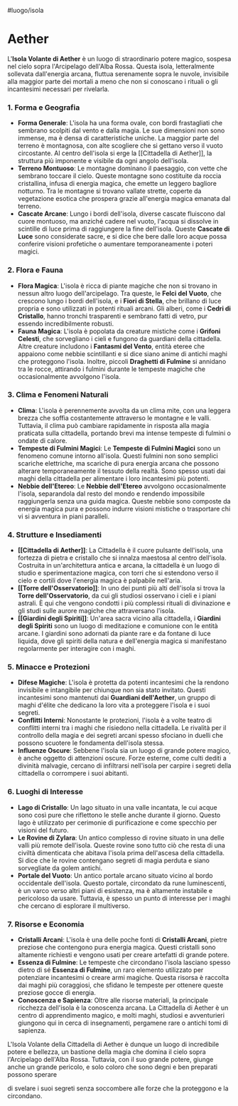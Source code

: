 #luogo/isola
# **Aether**

L'**Isola Volante di Aether** è un luogo di straordinario potere magico, sospesa nel cielo sopra l'Arcipelago dell'Alba Rossa. Questa isola, letteralmente sollevata dall'energia arcana, fluttua serenamente sopra le nuvole, invisibile alla maggior parte dei mortali a meno che non si conoscano i rituali o gli incantesimi necessari per rivelarla.

### **1. Forma e Geografia**
- **Forma Generale**: L'isola ha una forma ovale, con bordi frastagliati che sembrano scolpiti dal vento e dalla magia. Le sue dimensioni non sono immense, ma è densa di caratteristiche uniche. La maggior parte del terreno è montagnosa, con alte scogliere che si gettano verso il vuoto circostante. Al centro dell'isola si erge la [[Cittadella di Aether]], la struttura più imponente e visibile da ogni angolo dell'isola.
- **Terreno Montuoso**: Le montagne dominano il paesaggio, con vette che sembrano toccare il cielo. Queste montagne sono costituite da roccia cristallina, infusa di energia magica, che emette un leggero bagliore notturno. Tra le montagne si trovano vallate strette, coperte da vegetazione esotica che prospera grazie all'energia magica emanata dal terreno.
- **Cascate Arcane**: Lungo i bordi dell'isola, diverse cascate fluiscono dal cuore montuoso, ma anziché cadere nel vuoto, l'acqua si dissolve in scintille di luce prima di raggiungere la fine dell'isola. Queste **Cascate di Luce** sono considerate sacre, e si dice che bere dalle loro acque possa conferire visioni profetiche o aumentare temporaneamente i poteri magici.

### **2. Flora e Fauna**
- **Flora Magica**: L'isola è ricca di piante magiche che non si trovano in nessun altro luogo dell'arcipelago. Tra queste, le **Felci del Vuoto**, che crescono lungo i bordi dell'isola, e i **Fiori di Stella**, che brillano di luce propria e sono utilizzati in potenti rituali arcani. Gli alberi, come i **Cedri di Cristallo**, hanno tronchi trasparenti e sembrano fatti di vetro, pur essendo incredibilmente robusti.
- **Fauna Magica**: L'isola è popolata da creature mistiche come i **Grifoni Celesti**, che sorvegliano i cieli e fungono da guardiani della cittadella. Altre creature includono i **Fantasmi del Vento**, entità eteree che appaiono come nebbie scintillanti e si dice siano anime di antichi maghi che proteggono l'isola. Inoltre, piccoli **Draghetti di Fulmine** si annidano tra le rocce, attirando i fulmini durante le tempeste magiche che occasionalmente avvolgono l'isola.

### **3. Clima e Fenomeni Naturali**
- **Clima**: L'isola è perennemente avvolta da un clima mite, con una leggera brezza che soffia costantemente attraverso le montagne e le valli. Tuttavia, il clima può cambiare rapidamente in risposta alla magia praticata sulla cittadella, portando brevi ma intense tempeste di fulmini o ondate di calore.
- **Tempeste di Fulmini Magici**: Le **Tempeste di Fulmini Magici** sono un fenomeno comune intorno all'isola. Questi fulmini non sono semplici scariche elettriche, ma scariche di pura energia arcana che possono alterare temporaneamente il tessuto della realtà. Sono spesso usati dai maghi della cittadella per alimentare i loro incantesimi più potenti.
- **Nebbie dell'Etereo**: Le **Nebbie dell'Etereo** avvolgono occasionalmente l'isola, separandola dal resto del mondo e rendendo impossibile raggiungerla senza una guida magica. Queste nebbie sono composte da energia magica pura e possono indurre visioni mistiche o trasportare chi vi si avventura in piani paralleli.

### **4. Strutture e Insediamenti**
- **[[Cittadella di Aether]]**: La Cittadella è il cuore pulsante dell'isola, una fortezza di pietra e cristallo che si innalza maestosa al centro dell'isola. Costruita in un'architettura antica e arcana, la cittadella è un luogo di studio e sperimentazione magica, con torri che si estendono verso il cielo e cortili dove l'energia magica è palpabile nell'aria.
- **[[Torre dell'Osservatorio]]**: In uno dei punti più alti dell'isola si trova la **Torre dell'Osservatorio**, da cui gli studiosi osservano i cieli e i piani astrali. È qui che vengono condotti i più complessi rituali di divinazione e gli studi sulle aurore magiche che attraversano l'isola.
- **[[Giardini degli Spiriti]]**: Un'area sacra vicino alla cittadella, i **Giardini degli Spiriti** sono un luogo di meditazione e comunione con le entità arcane. I giardini sono adornati da piante rare e da fontane di luce liquida, dove gli spiriti della natura e dell'energia magica si manifestano regolarmente per interagire con i maghi.

### **5. Minacce e Protezioni**
- **Difese Magiche**: L'isola è protetta da potenti incantesimi che la rendono invisibile e intangibile per chiunque non sia stato invitato. Questi incantesimi sono mantenuti dai **Guardiani dell'Aether**, un gruppo di maghi d'élite che dedicano la loro vita a proteggere l'isola e i suoi segreti.
- **Conflitti Interni**: Nonostante le protezioni, l'isola è a volte teatro di conflitti interni tra i maghi che risiedono nella cittadella. Le rivalità per il controllo della magia e dei segreti arcani spesso sfociano in duelli che possono scuotere le fondamenta dell'isola stessa.
- **Influenze Oscure**: Sebbene l'isola sia un luogo di grande potere magico, è anche oggetto di attenzioni oscure. Forze esterne, come culti dediti a divinità malvagie, cercano di infiltrarsi nell'isola per carpire i segreti della cittadella o corrompere i suoi abitanti.

### **6. Luoghi di Interesse**
- **Lago di Cristallo**: Un lago situato in una valle incantata, le cui acque sono così pure che riflettono le stelle anche durante il giorno. Questo lago è utilizzato per cerimonie di purificazione e come specchio per visioni del futuro.
- **Le Rovine di Zylara**: Un antico complesso di rovine situato in una delle valli più remote dell'isola. Queste rovine sono tutto ciò che resta di una civiltà dimenticata che abitava l'isola prima dell'ascesa della cittadella. Si dice che le rovine contengano segreti di magia perduta e siano sorvegliate da golem antichi.
- **Portale del Vuoto**: Un antico portale arcano situato vicino al bordo occidentale dell'isola. Questo portale, circondato da rune luminescenti, è un varco verso altri piani di esistenza, ma è altamente instabile e pericoloso da usare. Tuttavia, è spesso un punto di interesse per i maghi che cercano di esplorare il multiverso.

### **7. Risorse e Economia**
- **Cristalli Arcani**: L'isola è una delle poche fonti di **Cristalli Arcani**, pietre preziose che contengono pura energia magica. Questi cristalli sono altamente richiesti e vengono usati per creare artefatti di grande potere.
- **Essenza di Fulmine**: Le tempeste che circondano l'isola lasciano spesso dietro di sé **Essenza di Fulmine**, un raro elemento utilizzato per potenziare incantesimi o creare armi magiche. Questa risorsa è raccolta dai maghi più coraggiosi, che sfidano le tempeste per ottenere queste preziose gocce di energia.
- **Conoscenza e Sapienza**: Oltre alle risorse materiali, la principale ricchezza dell'isola è la conoscenza arcana. La Cittadella di Aether è un centro di apprendimento magico, e molti maghi, studiosi e avventurieri giungono qui in cerca di insegnamenti, pergamene rare o antichi tomi di sapienza.

L'Isola Volante della Cittadella di Aether è dunque un luogo di incredibile potere e bellezza, un bastione della magia che domina il cielo sopra l'Arcipelago dell'Alba Rossa. Tuttavia, con il suo grande potere, giunge anche un grande pericolo, e solo coloro che sono degni e ben preparati possono sperare

 di svelare i suoi segreti senza soccombere alle forze che la proteggono e la circondano.